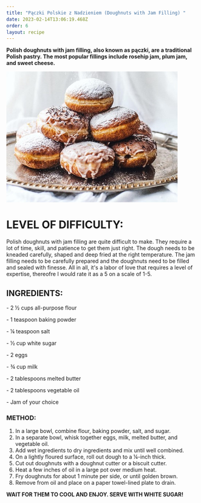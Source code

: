 ```yaml
---
title: "Pączki Polskie z Nadzieniem (Doughnuts with Jam Filling) "
date: 2023-02-14T13:06:19.468Z
order: 6
layout: recipe
---
```

**Polish doughnuts with jam filling, also known as pączki, are a traditional Polish pastry. The most popular fillings include rosehip jam, plum jam, and sweet cheese.** 

![](../uploads/rghnre.jpg)

# **LEVEL OF DIFFICULTY:**

Polish doughnuts with jam filling are quite difficult to make. They require a lot of time, skill, and patience to get them just right. The dough needs to be kneaded carefully, shaped and deep fried at the right temperature. The jam filling needs to be carefully prepared and the doughnuts need to be filled and sealed with finesse. All in all, it's a labor of love that requires a level of expertise, thereofre I would rate it as a 5 on a scale of 1-5.

## **INGREDIENTS:**

\- 2 ½ cups all-purpose flour 

\- 1 teaspoon baking powder 

\- ¼ teaspoon salt

\- ½ cup white sugar 

\- 2 eggs 

\- ¾ cup milk 

\- 2 tablespoons melted butter 

\- 2 tablespoons vegetable oil 

\- Jam of your choice 

### **METHOD:**

1. In a large bowl, combine flour, baking powder, salt, and sugar. 
2. In a separate bowl, whisk together eggs, milk, melted butter, and vegetable oil. 
3. Add wet ingredients to dry ingredients and mix until well combined. 
4. On a lightly floured surface, roll out dough to a ¼-inch thick. 
5. Cut out doughnuts with a doughnut cutter or a biscuit cutter. 
6. Heat a few inches of oil in a large pot over medium heat. 
7. Fry doughnuts for about 1 minute per side, or until golden brown. 
8. Remove from oil and place on a paper towel-lined plate to drain.

**WAIT FOR THEM TO COOL AND ENJOY. SERVE WITH WHITE SUGAR!**